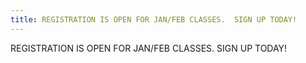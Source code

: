```yaml
---
title: REGISTRATION IS OPEN FOR JAN/FEB CLASSES.  SIGN UP TODAY!
---
```

REGISTRATION IS OPEN FOR JAN/FEB CLASSES.  SIGN UP TODAY!
